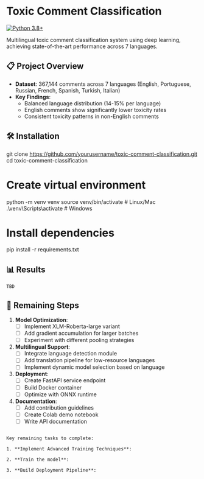 # Toxic Comment Classification

[![Python 3.8+](https://img.shields.io/badge/Python-3.8%2B-blue.svg)](https://www.python.org/)

Multilingual toxic comment classification system using deep learning, achieving state-of-the-art performance across 7 languages.

## 📋 Project Overview
- **Dataset**: 367,144 comments across 7 languages (English, Portuguese, Russian, French, Spanish, Turkish, Italian)
- **Key Findings**:
  - Balanced language distribution (14-15% per language)
  - English comments show significantly lower toxicity rates
  - Consistent toxicity patterns in non-English comments

## 🛠️ Installation

git clone https://github.com/yourusername/toxic-comment-classification.git
cd toxic-comment-classification

# Create virtual environment
python -m venv venv
source venv/bin/activate  # Linux/Mac
.\venv\Scripts\activate  # Windows

# Install dependencies
pip install -r requirements.txt





## 📊 Results
    TBD

## 🔧 Remaining Steps
1. **Model Optimization**:
   - [ ] Implement XLM-Roberta-large variant
   - [ ] Add gradient accumulation for larger batches
   - [ ] Experiment with different pooling strategies

2. **Multilingual Support**:
   - [ ] Integrate language detection module
   - [ ] Add translation pipeline for low-resource languages
   - [ ] Implement dynamic model selection based on language

3. **Deployment**:
   - [ ] Create FastAPI service endpoint
   - [ ] Build Docker container
   - [ ] Optimize with ONNX runtime

4. **Documentation**:
   - [ ] Add contribution guidelines
   - [ ] Create Colab demo notebook
   - [ ] Write API documentation

```

Key remaining tasks to complete:

1. **Implement Advanced Training Techniques**:

2. **Train the model**:

3. **Build Deployment Pipeline**:
